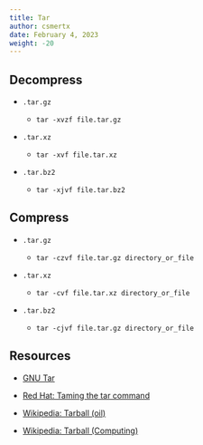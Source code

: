 ```yaml
---
title: Tar
author: csmertx
date: February 4, 2023
weight: -20
---
```


## Decompress

- ```.tar.gz```

    - ```tar -xvzf file.tar.gz```

- ```.tar.xz```

    - ```tar -xvf file.tar.xz```

- ```.tar.bz2```

    - ```tar -xjvf file.tar.bz2```

## Compress

- ```.tar.gz```

    - ```tar -czvf file.tar.gz directory_or_file```

- ```.tar.xz```

    - ```tar -cvf file.tar.xz directory_or_file```

- ```.tar.bz2```

    - ```tar -cjvf file.tar.gz directory_or_file```

## Resources

- [GNU Tar](https://www.gnu.org/software/tar/)

- [Red Hat: Taming the tar command](https://www.redhat.com/sysadmin/taming-tar-command)

- [Wikipedia: Tarball (oil)](https://en.wikipedia.org/wiki/Tarball_(oil))

- [Wikipedia: Tarball (Computing)](https://en.wikipedia.org/wiki/Tar_(computing))